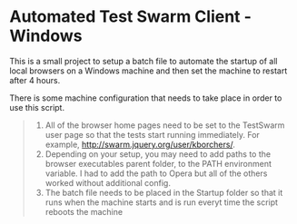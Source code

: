 Automated Test Swarm Client - Windows
================================
This is a small project to setup a batch file to automate the startup of all local browsers on a Windows machine and then set the machine to restart after 4 hours.

There is some machine configuration that needs to take place in order to use this script.
> 1. All of the browser home pages need to be set to the TestSwarm user page so that the tests start running immediately. For example, http://swarm.jquery.org/user/kborchers/.
> 2. Depending on your setup, you may need to add paths to the browser executables parent folder, to the PATH environment variable. I had to add the path to Opera but all of the others worked without additional config.
> 3. The batch file needs to be placed in the Startup folder so that it runs when the machine starts and is run everyt time the script reboots the machine